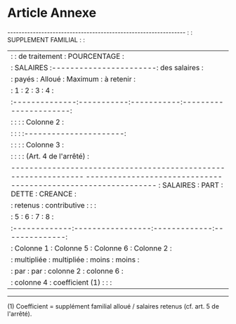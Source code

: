 # Article Annexe

--------------------------------------------------------------- :              :  SUPPLEMENT FAMILIAL  :                      :

<table>
<tr>
<td> :              :     de traitement     :     POURCENTAGE      :</td>
</tr>
<tr>
<td> :   SALAIRES   :-----------------------:     des salaires     :</td>
</tr>
<tr>
<td> :     payés    :  Alloué   :  Maximum  :       à retenir      :</td>
</tr>
<tr>
<td> :       1      :     2     :     3     :          4           :</td>
</tr>
<tr>
<td> :--------------:-----------:-----------:----------------------:</td>
</tr>
<tr>
<td> :              :           :           :      Colonne 2       :</td>
</tr>
<tr>
<td> :              :           :           :----------------------:</td>
</tr>
<tr>
<td> :              :           :           :      Colonne 3       :</td>
</tr>
<tr>
<td> :              :           :           : (Art. 4 de l'arrêté) :</td>
</tr>
<tr>
<td> --------------------------------------------------------------- -------------------------------------------------------------- :   SALAIRES  :      PART       :    DETTE    :   CREANCE    :</td>
</tr>
<tr>
<td> :   retenus   :  contributive   :             :              :</td>
</tr>
<tr>
<td> :      5      :       6         :      7      :      8       :</td>
</tr>
<tr>
<td> :-------------:-----------------:-------------:--------------:</td>
</tr>
<tr>
<td> :  Colonne 1  :    Colonne 5    :  Colonne 6  :   Colonne 2  :</td>
</tr>
<tr>
<td> :  multipliée :    multipliée   :    moins    :     moins    :</td>
</tr>
<tr>
<td> :     par     :       par       :  colonne 2  :   colonne 6  :</td>
</tr>
<tr>
<td> :  colonne 4  : coefficient (1) :             :              :</td>
</tr>
</table>

--------------------------------------------------------------

(1) Coefficient = supplément familial alloué / salaires retenus    (cf. art. 5 de l'arrêté).
